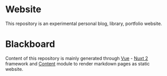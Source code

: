 # Website
This repository is an experimental personal blog, library, portfolio website. 

# Blackboard
Content of this repository is mainly generated through [Vue](https://vuejs.org/) - [Nuxt 2](https://nuxtjs.org/) framework and [Content](https://content.nuxtjs.org/) module to render markdown pages as static website. 